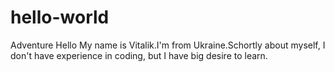 # hello-world
Adventure
Hello
My name is Vitalik.I'm from Ukraine.Schortly about myself, I don't have experience in coding, but I have big desire to learn.
